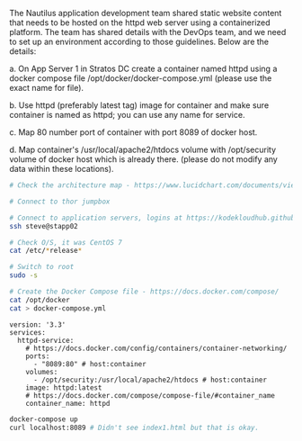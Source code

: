 The Nautilus application development team shared static website content that needs to be hosted on the httpd web server using a containerized platform. The team has shared details with the DevOps team, and we need to set up an environment according to those guidelines. Below are the details:

a. On App Server 1 in Stratos DC create a container named httpd using a docker compose file /opt/docker/docker-compose.yml (please use the exact name for file).

b. Use httpd (preferably latest tag) image for container and make sure container is named as httpd; you can use any name for service.

c. Map 80 number port of container with port 8089 of docker host.

d. Map container's /usr/local/apache2/htdocs volume with /opt/security volume of docker host which is already there. (please do not modify any data within these locations).

```bash
# Check the architecture map - https://www.lucidchart.com/documents/view/58e22de2-c446-4b49-ae0f-db79a3318e97/0_0

# Connect to thor jumpbox

# Connect to application servers, logins at https://kodekloudhub.github.io/kodekloud-engineer/docs/projects/nautilus
ssh steve@stapp02

# Check O/S, it was CentOS 7
cat /etc/*release*

# Switch to root
sudo -s

# Create the Docker Compose file - https://docs.docker.com/compose/
cat /opt/docker
cat > docker-compose.yml
```

```
version: '3.3'
services:
  httpd-service:
    # https://docs.docker.com/config/containers/container-networking/
    ports:
      - "8089:80" # host:container
    volumes:
      - /opt/security:/usr/local/apache2/htdocs # host:container
    image: httpd:latest
    # https://docs.docker.com/compose/compose-file/#container_name
    container_name: httpd

```

```bash
docker-compose up
curl localhost:8089 # Didn't see index1.html but that is okay.
```
